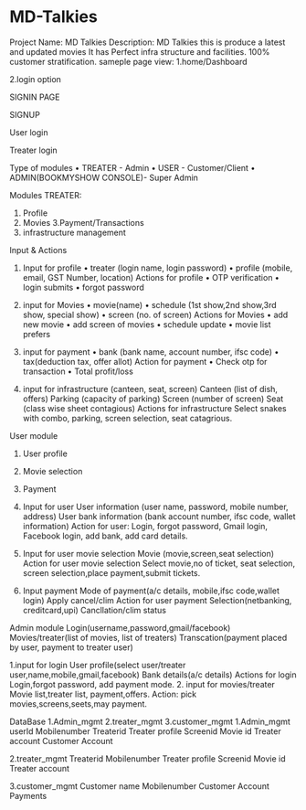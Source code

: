 # MD-Talkies



Project Name:  MD Talkies
Description:   MD Talkies this is produce a latest and updated movies 
	      It has Perfect infra structure and facilities.
	      100% customer stratification. 
sameple page view:
1.home/Dashboard
 

2.login option
 

SIGNIN PAGE
 
SIGNUP
 

User login
 
Treater login
 




Type of modules
•	TREATER - Admin
•	USER - Customer/Client
•	ADMIN(BOOKMYSHOW CONSOLE)- Super Admin

Modules
TREATER:
1. Profile 
2. Movies
3.Payment/Transactions
4. infrastructure management

Input & Actions
1. Input for profile
•	treater (login name, login password)
•	profile (mobile, email, GST Number, location)
       Actions for profile
•	OTP verification
•	login submits
•	forgot password
2. input for Movies 
•	movie(name)
•	schedule (1st show,2nd show,3rd show, special show)
•	screen (no. of screen)
      Actions for Movies
•	add new movie
•	add screen of movies
•	schedule update
•	movie list prefers
3. input for payment
•	bank (bank name, account number, ifsc code)
•	tax(deduction tax, offer allot)
      Action for payment
•	Check otp for transaction
•	Total profit/loss

4. input for infrastructure (canteen, seat, screen)
Canteen (list of dish,  offers)
Parking (capacity of parking)
Screen (number of screen)
Seat (class wise sheet contagious)
Actions for infrastructure
Select snakes with combo, parking, screen selection, seat catagrious.


User module
1.	User profile
2.	Movie selection
3.	Payment
1.	Input for user
User information (user name, password, mobile number, address)
User bank information (bank account number, ifsc code, wallet information)
Action for user:
Login, forgot password, Gmail login, Facebook login, add bank, add card details.
2.	Input for user movie selection
Movie (movie,screen,seat selection)
Action for user movie selection 
Select movie,no of ticket, seat selection, screen selection,place payment,submit tickets.

3.	Input payment
Mode of payment(a/c details, mobile,ifsc code,wallet login)
Apply cancel/clim
Action for user payment
Selection(netbanking, creditcard,upi)
Cancllation/clim status

Admin module
Login(username,password,gmail/facebook)
Movies/treater(list of movies, list of treaters)
Transcation(payment placed by user, payment to treater user)

1.input for login
User profile(select user/treater user,name,mobile,gmail,facebook)
Bank details(a/c details)
Actions for login
Login,forgot password, add payment mode.
2. input for movies/treater
Movie list,treater list, payment,offers.
Action: pick movies,screens,seets,may payment. 

DataBase
1.Admin_mgmt
2.treater_mgmt
3.customer_mgmt
1.Admin_mgmt
userId	Mobilenumber	Treaterid	Treater profile	Screenid	Movie id	Treater account	Customer
Account	
								

2.treater_mgmt
Treaterid	Mobilenumber	Treater profile	Screenid	Movie id	Treater account
					


3.customer_mgmt
Customer name 	Mobilenumber	Customer
Account	Payments
			





